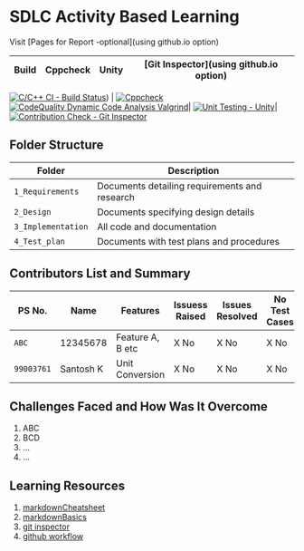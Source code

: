 # SDLC Activity Based Learning

Visit [Pages for Report -optional](using github.io option)

Build | Cppcheck | Unity | [Git Inspector](using github.io option)
------|----------|-------|--------------
     
 [![C/C++ CI - Build Status](https://github.com/99003757/SDLC_MINI_PROJECT_TEAM5/actions/workflows/c-cpp.yml/badge.svg)](https://github.com/99003757/SDLC_MINI_PROJECT_TEAM5/actions/workflows/c-cpp.yml)) | [![Cppcheck](https://github.com/99003757/SDLC_MINI_PROJECT_TEAM5/actions/workflows/cppcheck.yml/badge.svg)](https://github.com/99003757/SDLC_MINI_PROJECT_TEAM5/actions/workflows/cppcheck.yml)[![CodeQuality Dynamic Code Analysis Valgrind](https://github.com/99003757/SDLC_MINI_PROJECT_TEAM5/actions/workflows/CodeQuality_Dynamic.yml/badge.svg)](https://github.com/99003757/SDLC_MINI_PROJECT_TEAM5/actions/workflows/CodeQuality_Dynamic.yml)| [![Unit Testing - Unity](https://github.com/99003757/SDLC_MINI_PROJECT_TEAM5/actions/workflows/unity.yml/badge.svg)](https://github.com/99003757/SDLC_MINI_PROJECT_TEAM5/actions/workflows/unity.yml)| [![Contribution Check - Git Inspector](https://github.com/99003757/SDLC_MINI_PROJECT_TEAM5/actions/workflows/gitinspector.yml/badge.svg)](https://github.com/99003757/SDLC_MINI_PROJECT_TEAM5/actions/workflows/gitinspector.yml)


 
 


## Folder Structure
Folder             | Description
-------------------| -----------------------------------------
`1_Requirements`   | Documents detailing requirements and research
`2_Design`         | Documents specifying design details
`3_Implementation` | All code and documentation
`4_Test_plan`      | Documents with test plans and procedures

## Contributors List and Summary

PS No. |  Name   |    Features    | Issuess Raised |Issues Resolved|No Test Cases|Test Case Pass
-------|---------|----------------|----------------|---------------|-------------|--------------
`ABC` | 12345678  | Feature A, B etc    | X No     | X No   |X No   |X No     
`99003761` | Santosh K  |  Unit Conversion    | X No     | X No   |X No   |X No     

## Challenges Faced and How Was It Overcome

1. ABC
2. BCD
3. ...
4. ...

## Learning Resources
1. [markdownCheatsheet](https://github.com/adam-p/markdown-here/wiki/Markdown-Cheatsheet)
2. [markdownBasics](https://guides.github.com/features/mastering-markdown/)
3. [git inspector](https://github.com/ejwa/gitinspector.git)
4. [github workflow](https://docs.github.com/en/actions/learn-github-action)

